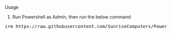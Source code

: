 Usage

1. Run Powershell as Admin, then run the below command
<pre>irm https://raw.githubusercontent.com/SunriseComputers/PowerShell/refs/heads/main/win-auto-setup/main.ps1 | iex</pre>
